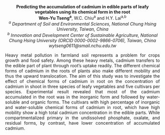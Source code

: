 <center><strong>Predicting the accumulation of cadmium in edible parts of leafy vegetables using its chemical form in the root</strong>

<center><strong>Wen-Yu Tseng<sup>a</sup></strong>, W.C. Chiu<sup>a</sup> and H.Y. Lai<sup>a,b</sup>
<center><i><sup>a</sup> Department of Soil and Environmental Sciences, National Chung Hsing University, Taiwan, China</i> 


<center><i><sup>b</sup> Innovation and Development Center of Sustainable Agriculture, National Chung Hsing University (ORCID 0000-0002-9866-0706), Taiwan, China</i> 

<center><i>wytseng0611@smail.nchu.edu.tw</i> 

<p style="text-align:justify">Heavy metal pollution in farmland soil represents a problem for crops
growth and food safety. Among these heavy metals, cadmium transfers to
the edible part of plant through root’s uptake readily. The different
chemical forms of cadmium in the roots of plants also make different
mobility and thus the upward translocation. The aim of this study was to
investigate the effect of chemical forms of cadmium in root on the
concentration of cadmium in shoot in three species of leafy vegetables
and five cultivars per species. Experimental result revealed that most
of the cadmium accumulated in the root was in the inorganic form and
followed by water-soluble and organic forms. The cultivars with high
percentage of inorganic and water-soluble chemical forms of cadmium in
root, which have high mobility show a high total cadmium concentration
in the edible parts. While compartmentalized primary in the undissolved
phosphate, oxalate, and residual forms, by contrast, have lower
concentration of accumulated cadmium.

